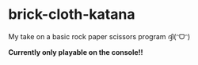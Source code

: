 # brick-cloth-katana
My take on a basic rock paper scissors program ദ്ദി(ᵔᗜᵔ)

**Currently only playable on the console!!**

